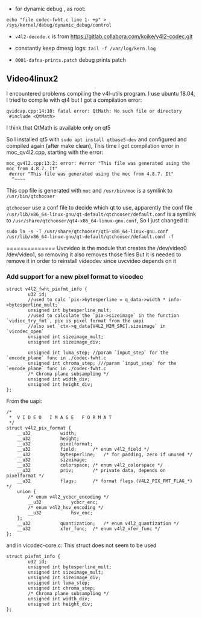 * for dynamic debug , as root:
```
echo "file codec-fwht.c line 1- +p" > /sys/kernel/debug/dynamic_debug/control
```
* `v4l2-decode.c` is from https://gitlab.collabora.com/koike/v4l2-codec.git

* constantly keep dmesg logs: `tail -f /var/log/kern.log`

* `0001-dafna-prints.patch` debug prints patch

## Video4linux2


I encountered problems compiling the v4l-utils program.
I use ubuntu 18.04, I tried to compile with qt4 but I got a compilation error:

```
qvidcap.cpp:14:10: fatal error: QtMath: No such file or directory
 #include <QtMath>
```

I think that QtMath is available only on qt5

So I installed qt5 with `sudo apt install qtbase5-dev` and configured and compiled again (after make clean),
This time I got compilation error in  moc_qv4l2.cpp, starting with the error:

```
moc_qv4l2.cpp:13:2: error: #error "This file was generated using the moc from 4.8.7. It"
 #error "This file was generated using the moc from 4.8.7. It"
  ^~~~~
```

This cpp file is generated with `moc`  and  `/usr/bin/moc` is a symlink to `/usr/bin/qtchooser` 

`qtchooser` use a conf file to decide which qt to use, apparently the conf file 
`/usr/lib/x86_64-linux-gnu/qt-default/qtchooser/default.conf`
is a symlink to `/usr/share/qtchooser/qt4-x86_64-linux-gnu.conf`,
So I just changed it:

```
sudo ln -s -T /usr/share/qtchooser/qt5-x86_64-linux-gnu.conf /usr/lib/x86_64-linux-gnu/qt-default/qtchooser/default.conf -f
```

==============
Uvcvideo is the module that creates the /dev/video0  /dev/video1, so removing it also removes those files
But it is needed to remove it in order to reinstall videodev since uvcvideo depends on it


### Add support for a new pixel format to vicodec

```
struct v4l2_fwht_pixfmt_info {
        u32 id;
        //used to calc `pix->bytesperline = q_data->width * info->bytesperline_mult;`
        unsigned int bytesperline_mult;
        //used to calculate the `pix->sizeimage` in the function `vidioc_try_fmt`, pix is pixel format from the uapi
        //also set `ctx->q_data[V4L2_M2M_SRC].sizeimage` in `vicodec_open`
        unsigned int sizeimage_mult;
        unsigned int sizeimage_div;
        
        unsigned int luma_step; //param `input_step` for the `encode_plane` func in ./codec-fwht.c
        unsigned int chroma_step; ///param `input_step` for the `encode_plane` func in ./codec-fwht.c
        /* Chroma plane subsampling */
        unsigned int width_div;
        unsigned int height_div;
};
```

From the uapi:

```
/*
 *	V I D E O   I M A G E   F O R M A T
 */
struct v4l2_pix_format {
	__u32			width;
	__u32			height;
	__u32			pixelformat;
	__u32			field;		/* enum v4l2_field */
	__u32			bytesperline;	/* for padding, zero if unused */
	__u32			sizeimage;
	__u32			colorspace;	/* enum v4l2_colorspace */
	__u32			priv;		/* private data, depends on pixelformat */
	__u32			flags;		/* format flags (V4L2_PIX_FMT_FLAG_*) */
	union {
		/* enum v4l2_ycbcr_encoding */
		__u32			ycbcr_enc;
		/* enum v4l2_hsv_encoding */
		__u32			hsv_enc;
	};
	__u32			quantization;	/* enum v4l2_quantization */
	__u32			xfer_func;	/* enum v4l2_xfer_func */
};
```
and in vicodec-core.c:
This struct does not seem to be used
```
struct pixfmt_info {
        u32 id;
        unsigned int bytesperline_mult;
        unsigned int sizeimage_mult;
        unsigned int sizeimage_div;
        unsigned int luma_step;
        unsigned int chroma_step;
        /* Chroma plane subsampling */
        unsigned int width_div;
        unsigned int height_div;
};

```

```

```
